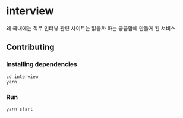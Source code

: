 # interview

왜 국내에는 직무 인터뷰 관련 사이트는 없을까 하는 궁금함에 만들게 된 서비스.

## Contributing

### Installing dependencies

```
cd interview
yarn
```

### Run

```
yarn start
```
